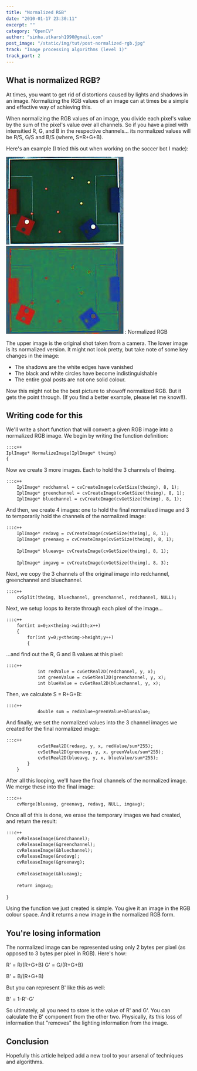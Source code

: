 ```yaml
---
title: "Normalized RGB"
date: "2010-01-17 23:30:11"
excerpt: ""
category: "OpenCV"
author: "sinha.utkarsh1990@gmail.com"
post_image: "/static/img/tut/post-normalized-rgb.jpg"
track: "Image processing algorithms (level 1)"
track_part: 2
---
```


## What is normalized RGB?

At times, you want to get rid of distortions caused by lights and shadows in an image. Normalizing the RGB values of an image can at times be a simple and effective way of achieving this.

When normalizing the RGB values of an image, you divide each pixel's value by the sum of the pixel's value over all channels. So if you have a pixel with intensitied R, G, and B in the respective channels... its normalized values will be R/S, G/S and B/S (where, S=R+G+B).

Here's an example (I tried this out when working on the soccer bot I made):

![Normalized RGB](/static/img/tut/normalized-rgb.jpg)
: Normalized RGB

The upper image is the original shot taken from a camera. The lower image is its normalized version. It might not look pretty, but take note of some key changes in the image: 

  * The shadows are the white edges have vanished
  * The black and white circles have become indistinguishable
  * The entire goal posts are not one solid colour.

Now this might not be the best picture to showoff normalized RGB. But it gets the point through. (If you find a better example, please let me know!!). 

## Writing code for this

We'll write a short function that will convert a given RGB image into a normalized RGB image. We begin by writing the function definition: 
    
    :::c++
    IplImage* NormalizeImage(IplImage* theimg)
    {

Now we create 3 more images. Each to hold the 3 channels of theimg. 
    
    
    :::c++
        IplImage* redchannel = cvCreateImage(cvGetSize(theimg), 8, 1);
        IplImage* greenchannel = cvCreateImage(cvGetSize(theimg), 8, 1);
        IplImage* bluechannel = cvCreateImage(cvGetSize(theimg), 8, 1);

And then, we create 4 images: one to hold the final normalized image and 3 to temporarily hold the channels of the normalized image: 
    
    
    :::c++
        IplImage* redavg = cvCreateImage(cvGetSize(theimg), 8, 1);
        IplImage* greenavg = cvCreateImage(cvGetSize(theimg), 8, 1);
    
        IplImage* blueavg= cvCreateImage(cvGetSize(theimg), 8, 1);
    
        IplImage* imgavg = cvCreateImage(cvGetSize(theimg), 8, 3);

Next, we copy the 3 channels of the original image into redchannel, greenchannel and bluechannel. 
    
    
    :::c++
        cvSplit(theimg, bluechannel, greenchannel, redchannel, NULL);

Next, we setup loops to iterate through each pixel of the image... 
    
    
    :::c++
        for(int x=0;x<theimg->width;x++)
        {
            for(int y=0;y<theimg->height;y++)
            {

...and find out the R, G and B values at this pixel: 
    
    
    :::c++
                int redValue = cvGetReal2D(redchannel, y, x);
                int greenValue = cvGetReal2D(greenchannel, y, x);
                int blueValue = cvGetReal2D(bluechannel, y, x);

Then, we calculate S = R+G+B: 
    
    
    :::c++
                double sum = redValue+greenValue+blueValue;

And finally, we set the normalized values into the 3 channel images we created for the final normalized image: 
    
    
    :::c++
                cvSetReal2D(redavg, y, x, redValue/sum*255);
                cvSetReal2D(greenavg, y, x, greenValue/sum*255);
                cvSetReal2D(blueavg, y, x, blueValue/sum*255);
            }
        }

After all this looping, we'll have the final channels of the normalized image. We merge these into the final image: 
    
    
    :::c++
        cvMerge(blueavg, greenavg, redavg, NULL, imgavg);

Once all of this is done, we erase the temporary images we had created, and return the result:
    
    
    :::c++
        cvReleaseImage(&redchannel);
        cvReleaseImage(&greenchannel);
        cvReleaseImage(&bluechannel);
        cvReleaseImage(&redavg);
        cvReleaseImage(&greenavg);
    
        cvReleaseImage(&blueavg);
    
        return imgavg;
    
    }

Using the function we just created is simple. You give it an image in the RGB colour space. And it returns a new image in the normalized RGB form. 

## You're losing information

The normalized image can be represented using only 2 bytes per pixel (as opposed to 3 bytes per pixel in RGB). Here's how:

R' = R/(R+G+B) G' = G/(R+G+B)

B' = B/(R+G+B)

But you can represent B' like this as well: 

B' = 1-R'-G'

So ultimately, all you need to store is the value of R' and G'. You can calculate the B' component from the other two. Physically, its this loss of information that "removes" the lighting information from the image. 

## Conclusion

Hopefully this article helped add a new tool to your arsenal of techniques and algorithms.
